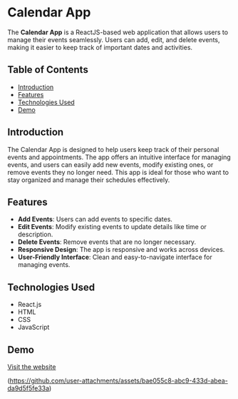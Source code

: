 # Calendar App

The **Calendar App** is a ReactJS-based web application that allows users to manage their events seamlessly. Users can add, edit, and delete events, making it easier to keep track of important dates and activities.

## Table of Contents

- [Introduction](#introduction)
- [Features](#features)
- [Technologies Used](#technologies-used)
- [Demo](#demo)

## Introduction

The Calendar App is designed to help users keep track of their personal events and appointments. The app offers an intuitive interface for managing events, and users can easily add new events, modify existing ones, or remove events they no longer need. This app is ideal for those who want to stay organized and manage their schedules effectively.

## Features

- **Add Events**: Users can add events to specific dates.
- **Edit Events**: Modify existing events to update details like time or description.
- **Delete Events**: Remove events that are no longer necessary.
- **Responsive Design**: The app is responsive and works across devices.
- **User-Friendly Interface**: Clean and easy-to-navigate interface for managing events.

## Technologies Used

- React.js
- HTML
- CSS
- JavaScript

## Demo

[Visit the website](https://rajeev2004.github.io/Calendar/)

(https://github.com/user-attachments/assets/bae055c8-abc9-433d-abea-da9d5f5fe33a)
